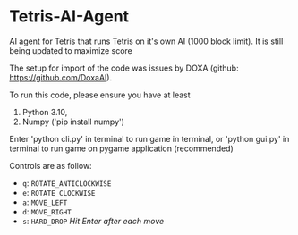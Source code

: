 # Tetris-AI-Agent
AI agent for Tetris that runs Tetris on it's own AI (1000 block limit). It is still being updated to maximize score

The setup for import of the code was issues by DOXA (github: https://github.com/DoxaAI). 

To run this code, please ensure you have at least 
  1. Python 3.10,
  2. Numpy ('pip install numpy')

Enter 'python cli.py' in terminal to run game in terminal, or 'python gui.py' in terminal to run game on pygame application (recommended)

Controls are as follow:
- `q`: `ROTATE_ANTICLOCKWISE`
- `e`: `ROTATE_CLOCKWISE`
- `a`: `MOVE_LEFT`
- `d`: `MOVE_RIGHT`
- `s`: `HARD_DROP`
 *Hit Enter after each move* 
